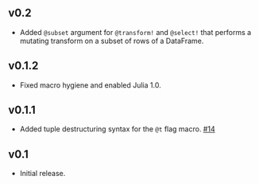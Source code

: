 ## v0.2

- Added `@subset` argument for `@transform!` and `@select!` that performs a mutating transform on a subset of rows of a DataFrame.

## v0.1.2

- Fixed macro hygiene and enabled Julia 1.0.

## v0.1.1

- Added tuple destructuring syntax for the `@t` flag macro. [#14](https://github.com/jkrumbiegel/DataFrameMacros.jl/pull/14)

## v0.1

- Initial release.
